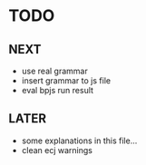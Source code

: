 TODO
====

NEXT
----
- use real grammar
- insert grammar to js file
- eval bpjs run result

LATER
-----
- some explanations in this file...
- clean ecj warnings

